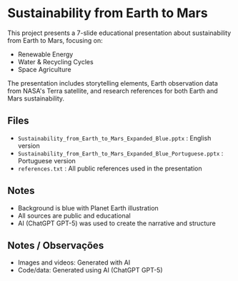 # Sustainability from Earth to Mars

This project presents a 7-slide educational presentation about sustainability from Earth to Mars, focusing on:

- Renewable Energy
- Water & Recycling Cycles
- Space Agriculture

The presentation includes storytelling elements, Earth observation data from NASA's Terra satellite, and research references for both Earth and Mars sustainability.

## Files
- `Sustainability_from_Earth_to_Mars_Expanded_Blue.pptx` : English version
- `Sustainability_from_Earth_to_Mars_Expanded_Blue_Portuguese.pptx` : Portuguese version
- `references.txt` : All public references used in the presentation

## Notes
- Background is blue with Planet Earth illustration
- All sources are public and educational
- AI (ChatGPT GPT-5) was used to create the narrative and structure
## Notes / Observações
- Images and videos: Generated with AI
- Code/data: Generated using AI (ChatGPT GPT-5)
